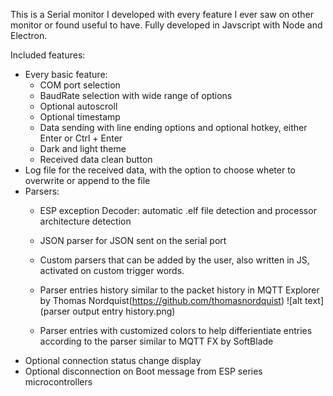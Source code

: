 This is a Serial monitor I developed with every feature I ever saw on other monitor or found useful to have. Fully developed in Javscript with Node and Electron.

Included features:
- Every basic feature: 
    - COM port selection
    - BaudRate selection with wide range of options
    - Optional autoscroll
    - Optional timestamp
    - Data sending with line ending options and optional hotkey, either Enter or Ctrl + Enter
    - Dark and light theme
    - Received data clean button
- Log file for the received data, with the option to choose wheter to overwrite or append to the file
- Parsers:
    - ESP exception Decoder: automatic .elf file detection and processor architecture detection
    - JSON parser for JSON sent on the serial port
    - Custom parsers that can be added by the user, also written in JS, activated on custom trigger words.
    - Parser entries history similar to the packet history in MQTT Explorer by Thomas Nordquist(https://github.com/thomasnordquist)
    ![alt text](parser output entry history.png)
    
    - Parser entries with customized colors to help differientiate entries according to the parser similar to MQTT FX by SoftBlade
- Optional connection status change display
- Optional disconnection on Boot message from ESP series microcontrollers